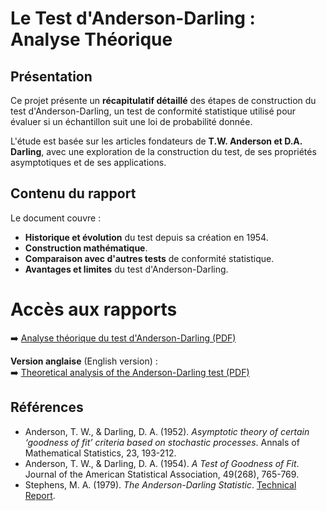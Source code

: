 # Le Test d'Anderson-Darling : Analyse Théorique

## Présentation  
Ce projet présente un **récapitulatif détaillé** des étapes de construction du test d'Anderson-Darling, un test de conformité statistique utilisé pour évaluer si un échantillon suit une loi de probabilité donnée.

L'étude est basée sur les articles fondateurs de **T.W. Anderson et D.A. Darling**, avec une exploration de la construction du test, de ses propriétés asymptotiques et de ses applications.

## Contenu du rapport  
Le document couvre :
- **Historique et évolution** du test depuis sa création en 1954.
- **Construction mathématique**. 
- **Comparaison avec d'autres tests** de conformité statistique. 
- **Avantages et limites** du test d'Anderson-Darling.

# Accès aux rapports  
➡️ [Analyse théorique du test d'Anderson-Darling (PDF)](./Etude_Anderson_Darling.pdf)

**Version anglaise** (English version) :  
➡️ [Theoretical analysis of the Anderson-Darling test (PDF)](./en/Study_Anderson_Darling_EN.pdf)

## Références  
- Anderson, T. W., & Darling, D. A. (1952). *Asymptotic theory of certain ‘goodness of fit’ criteria based on stochastic processes*. Annals of Mathematical Statistics, 23, 193-212.  
- Anderson, T. W., & Darling, D. A. (1954). *A Test of Goodness of Fit*. Journal of the American Statistical Association, 49(268), 765-769.  
- Stephens, M. A. (1979). *The Anderson-Darling Statistic*. [Technical Report](https://apps.dtic.mil/sti/pdfs/ADA079807.pdf).  
